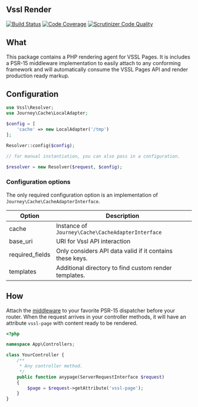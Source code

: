 Vssl Render
-------------
[![Build Status](https://travis-ci.org/journeygroup/vessel-render.svg?branch=master)](https://travis-ci.org/journeygroup/vssl-render)
[![Code Coverage](https://scrutinizer-ci.com/g/journeygroup/vessel-render/badges/coverage.png?b=master)](https://scrutinizer-ci.com/g/journeygroup/vssl-render/?branch=master)
[![Scrutinizer Code Quality](https://scrutinizer-ci.com/g/journeygroup/vessel-render/badges/quality-score.png?b=master)](https://scrutinizer-ci.com/g/journeygroup/vssl-render/?branch=master)

## What

This package contains a PHP rendering agent for VSSL Pages. It is includes a
PSR-15 middleware implementation to easily attach to any conforming framework
and will automatically consume the VSSL Pages API and render production ready
markup.

## Configuration

```php
use Vssl\Resolver;
use Journey\Cache\LocalAdapter;

$config = [
    'cache' => new LocalAdapter('/tmp')
];

Resolver::config($config);

// for manual instantiation, you can also pass in a configuration.

$resolver = new Resolver($request, $config);
```
### Configuration options

The only required configuration option is an implementation of 
`Journey\Cache\CacheAdapterInterface`.

Option          | Description
----------------|---------------------------------------
cache           | Instance of `Journey\Cache\CacheAdapterInterface`
base_uri        | URI for Vssl API interaction
required_fields | Only considers API data valid if it contains these keys.
templates       | Additional directory to find custom render templates.

## How

Attach the [middleware](/src/Middleware.php) to your favorite PSR-15 dispatcher 
before your router. When the request arrives in your controller methods, it will
have an attribute `vssl-page` with content ready to be rendered.

```php
<?php

namespace App\Controllers;

class YourController {
    /**
     * Any controller method.
     */
    public function anypage(ServerRequestInterface $request)
    {
        $page = $request->getAttribute('vssl-page');
    }
}
```